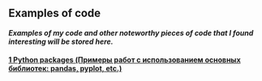 ## Examples of code

***Examples of my code and other noteworthy pieces of code that I found interesting will be stored here.***


#### [1 Python packages (Примеры работ с использованием основных библиотек: pandas, pyplot, etc.)](/1%20Python%20packages/world_map)
